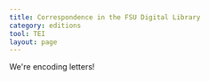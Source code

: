 ```yaml
---
title: Correspondence in the FSU Digital Library
category: editions
tool: TEI
layout: page
---
```


We're encoding letters!